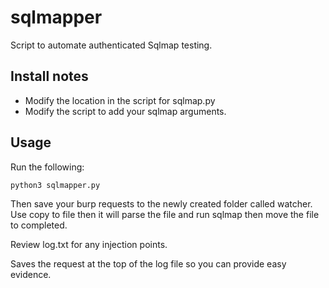 # sqlmapper

Script to automate authenticated Sqlmap testing.

## Install notes

- Modify the location in the script for sqlmap.py
- Modify the script to add your sqlmap arguments.

## Usage

Run the following:

```
python3 sqlmapper.py
```

Then save your burp requests to the newly created folder called watcher. Use copy to file then it will parse the file and run sqlmap then move the file to completed.

Review log.txt for any injection points.

Saves the request at the top of the log file so you can provide easy evidence.
